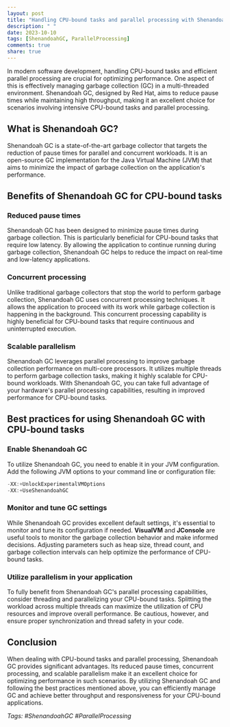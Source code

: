 ```yaml
---
layout: post
title: "Handling CPU-bound tasks and parallel processing with Shenandoah GC"
description: " "
date: 2023-10-10
tags: [ShenandoahGC, ParallelProcessing]
comments: true
share: true
---
```


In modern software development, handling CPU-bound tasks and efficient parallel processing are crucial for optimizing performance. One aspect of this is effectively managing garbage collection (GC) in a multi-threaded environment. Shenandoah GC, designed by Red Hat, aims to reduce pause times while maintaining high throughput, making it an excellent choice for scenarios involving intensive CPU-bound tasks and parallel processing.

## What is Shenandoah GC?

Shenandoah GC is a state-of-the-art garbage collector that targets the reduction of pause times for parallel and concurrent workloads. It is an open-source GC implementation for the Java Virtual Machine (JVM) that aims to minimize the impact of garbage collection on the application's performance.

## Benefits of Shenandoah GC for CPU-bound tasks

### Reduced pause times

Shenandoah GC has been designed to minimize pause times during garbage collection. This is particularly beneficial for CPU-bound tasks that require low latency. By allowing the application to continue running during garbage collection, Shenandoah GC helps to reduce the impact on real-time and low-latency applications.

### Concurrent processing

Unlike traditional garbage collectors that stop the world to perform garbage collection, Shenandoah GC uses concurrent processing techniques. It allows the application to proceed with its work while garbage collection is happening in the background. This concurrent processing capability is highly beneficial for CPU-bound tasks that require continuous and uninterrupted execution.

### Scalable parallelism

Shenandoah GC leverages parallel processing to improve garbage collection performance on multi-core processors. It utilizes multiple threads to perform garbage collection tasks, making it highly scalable for CPU-bound workloads. With Shenandoah GC, you can take full advantage of your hardware's parallel processing capabilities, resulting in improved performance for CPU-bound tasks.

## Best practices for using Shenandoah GC with CPU-bound tasks

### Enable Shenandoah GC

To utilize Shenandoah GC, you need to enable it in your JVM configuration. Add the following JVM options to your command line or configuration file:

```java
-XX:+UnlockExperimentalVMOptions
-XX:+UseShenandoahGC
```

### Monitor and tune GC settings

While Shenandoah GC provides excellent default settings, it's essential to monitor and tune its configuration if needed. **VisualVM** and **JConsole** are useful tools to monitor the garbage collection behavior and make informed decisions. Adjusting parameters such as heap size, thread count, and garbage collection intervals can help optimize the performance of CPU-bound tasks.

### Utilize parallelism in your application

To fully benefit from Shenandoah GC's parallel processing capabilities, consider threading and parallelizing your CPU-bound tasks. Splitting the workload across multiple threads can maximize the utilization of CPU resources and improve overall performance. Be cautious, however, and ensure proper synchronization and thread safety in your code.

## Conclusion

When dealing with CPU-bound tasks and parallel processing, Shenandoah GC provides significant advantages. Its reduced pause times, concurrent processing, and scalable parallelism make it an excellent choice for optimizing performance in such scenarios. By utilizing Shenandoah GC and following the best practices mentioned above, you can efficiently manage GC and achieve better throughput and responsiveness for your CPU-bound applications.

*Tags: #ShenandoahGC #ParallelProcessing*